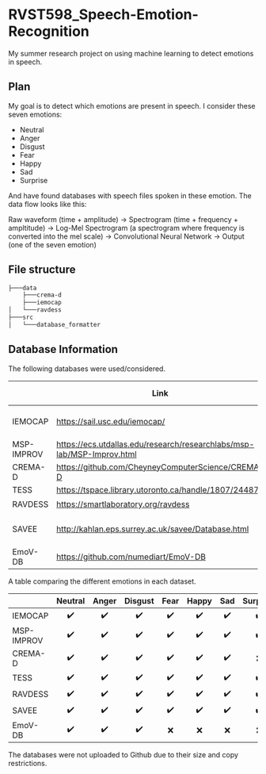 # RVST598_Speech-Emotion-Recognition

My summer research project on using machine learning to detect emotions in speech.

## Plan

My goal is to detect which emotions are present in speech. I consider these seven
emotions:

- Neutral
- Anger
- Disgust
- Fear
- Happy
- Sad
- Surprise

And have found databases with speech files spoken in these emotion. The data flow looks like this:

Raw waveform (time + amplitude) -> Spectrogram (time + frequency + ampltitude) -> Log-Mel Spectrogram (a spectrogram where frequency is converted into the mel scale) -> Convolutional Neural Network -> Output (one of the seven emotion)

## File structure

```bash
├───data
    ├───crema-d
    ├───iemocap
│   └───ravdess
├───src
│   └───database_formatter
```

## Database Information

The following databases were used/considered.

|            | Link                                                                   |       Using?       | File Types | Label Type | Label Level        | Sampling Rate (Hz) |
|------------|------------------------------------------------------------------------|:------------------:|:----------:|------------|--------------------|--------------------|
| IEMOCAP    | https://sail.usc.edu/iemocap/                                          | :heavy_check_mark: | wav        | Multi      | Sentence + Phoneme | 16000              |
| MSP-IMPROV | https://ecs.utdallas.edu/research/researchlabs/msp-lab/MSP-Improv.html |         :x:        | ???        | ???        | ???                | ???                |
| CREMA-D    | https://github.com/CheyneyComputerScience/CREMA-D                      | :heavy_check_mark: | mp3 + wav  | Multi      | Sentence           | 16000              |
| TESS       | https://tspace.library.utoronto.ca/handle/1807/24487                   |         :x:        | wav        | Single     | Sentence           | 24414              |
| RAVDESS    | https://smartlaboratory.org/ravdess                                    | :heavy_check_mark: | wav        | Single     | Sentence           | 48000              |
| SAVEE      | http://kahlan.eps.surrey.ac.uk/savee/Database.html                     |         :x:        | wav        | Single     | Sentence + Phoneme | 44100              |
| EmoV-DB    | https://github.com/numediart/EmoV-DB                                   |         :x:        | wav        | Single     | Sentence           | 44100              |

A table comparing the different emotions in each dataset.

|            |  Neutral |   Anger  |  Disgust |   Fear   |   Happy  |    Sad   | Surprise |   Calm   | Excitement | Frustration |  Amused  |  Sleepy  |
|------------|:--------:|:--------:|:--------:|:--------:|:--------:|:--------:|:--------:|:--------:|:----------:|:----------:|:--------:|:--------:|
| IEMOCAP    | :heavy_check_mark: | :heavy_check_mark: | :heavy_check_mark: | :heavy_check_mark: | :heavy_check_mark: | :heavy_check_mark: | :heavy_check_mark: | :x: |  :heavy_check_mark:  | :heavy_check_mark:   | :x: | :x: |
| MSP-IMPROV | :heavy_check_mark: | :heavy_check_mark: | :heavy_check_mark: | :heavy_check_mark: | :heavy_check_mark: | :heavy_check_mark: | :heavy_check_mark: | :x: | :x:   | :x:   | :x: | :x: |
| CREMA-D    | :heavy_check_mark: | :heavy_check_mark: | :heavy_check_mark: | :heavy_check_mark: | :heavy_check_mark: | :heavy_check_mark: | :x: | :x: | :x:   | :x:   | :x: | :x: |
| TESS       | :heavy_check_mark: | :heavy_check_mark: | :heavy_check_mark: | :heavy_check_mark: | :heavy_check_mark: | :heavy_check_mark: | :heavy_check_mark: | :x: | :x:   | :x:   | :x: | :x: |
| RAVDESS    | :heavy_check_mark: | :heavy_check_mark: | :heavy_check_mark: | :heavy_check_mark: | :heavy_check_mark: | :heavy_check_mark: | :heavy_check_mark: | :heavy_check_mark: | :x:   | :x:   | :x: | :x: |
| SAVEE      | :heavy_check_mark: | :heavy_check_mark: | :heavy_check_mark: | :heavy_check_mark: | :heavy_check_mark: | :heavy_check_mark: | :heavy_check_mark: | :x: | :x:   | :x:   | :x: | :x: |
| EmoV-DB    | :heavy_check_mark: | :heavy_check_mark: | :heavy_check_mark: | :x: | :x: | :x: | :x: | :x: | :x:   | :x:   | :heavy_check_mark: | :heavy_check_mark: |

The databases were not uploaded to Github due to their size and copy restrictions.

